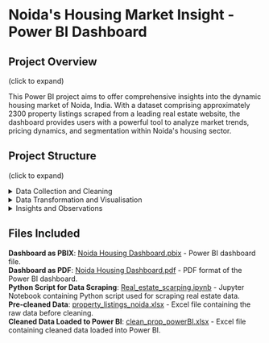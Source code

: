 <h1>Noida's Housing Market Insight - Power BI Dashboard </h1>


## Project Overview
(click to expand)

This Power BI project aims to offer comprehensive insights into the dynamic housing market of Noida, India. With a dataset comprising approximately 2300 property listings scraped from a leading real estate website, the dashboard provides users with a powerful tool to analyze market trends, pricing dynamics, and segmentation within Noida's housing sector.


## Project Structure
(click to expand)

<details>
<summary>   Data Collection and Cleaning </summary>
   
### Data Collection and Cleaning


## Data Collection

Data was collected using Python through API scraping, resulting in a dataset with the following fields:

- Property ID
- URL
- Price
- Price per Square Foot
- Bedroom Count
- Carpet Area
- Developer Name
- Location SEO Name
- Project Name
- Geographical Coordinates
- Possession Status
- Ownership Type
- Transaction Type
- Floor Number
- Number of Balconies
- Number of Bathrooms
- Furnishing Details
- Facing Direction
- Additional Room Details
- Availability Date
- Prime Location Indicator
- Luxury Amenities
- Property Title
- City Name

### Cleaning Process

During the cleaning process, several steps were undertaken:

- **Missing Values Handling**: Rows with missing price information were removed. For other columns, missing values were addressed using a combination of techniques such as imputation based on adjacent columns, interpolation, and manual verification.
  
- **Standardization of Units**: Area measurements were initially provided in different units (e.g., square meters, square yards). These units were standardized to square feet to maintain uniformity across the dataset.

- **Data Verification**: Discrepancies and unrealistic values were identified through careful verification using domain knowledge, external sources, and logical assessments. Erroneous values were corrected or flagged for further investigation.

The final dataset includes the following columns:

- Area
- Balconies
- Bathroom
- BHK (Bedroom, Hall, Kitchen)
- Developer Name
- Floor No.
- Furnished Status
- Latitude & Longitude
- Location
- Possession Status
- Price & Price per sq feet
- Project Name
- Property Type
- Segment (Derived)
- Transaction Type




</details>



<details>
<summary>   Data Transformation and Visualisation </summary>
   
## Data Loading and Transformation

#### Transformation Steps 

In Power BI, various transformations were applied to the dataset, including:

- **Segment Creation**: Utilizing DAX expressions, a custom segment was derived based on the price per square foot.
- The segmentation categorizes properties into three groups based on the criteria adopted from the real estate website 99acres:

-Premium: Properties with a price per square foot of 6000 or higher.
-Affordable: Properties with a price per square foot of 5000 or lower.
-Mid-Segment: Properties with a price per square foot between 5000 and 6000.

### Dashboard Components

#### Overview Page

The overview page features an assortment of interactive elements, including:

- **Average Price Card**: Providing a snapshot of the mean property price in Crores.
- **Average Price Per Sq Feet Card**: Displaying the average price per square foot.
- **Property Prices by BHK**: A horizontal bar chart segmented by BHK configuration, offering insights into the distribution of prices across different property types.
- **Transaction Type Pie Chart**: Illustrating the proportion of resale vs. new properties. 
- **Segment Pie Chart**: Depicting the distribution of properties across market segments (e.g., 'Premium', 'Affordable', 'Mid-Segment')
- **Segmentation by Possession Status**: A pie chart showing the proportion of Ready to Move vs. Under Construction properties.
- **Developer and Project Price Lists**: Presenting property prices alongside developer/project names with shaded price columns, allowing users to compare pricing across different projects and developers.
  - The shading in the price column of the developer and project tables forms a gradient based on the corresponding price per square foot. Darker shades represent higher 
    prices per square foot, gradually transitioning to lighter shades for lower prices per square foot. This gradient provides users with a clear visual indication of price 
    variations across properties.
- **Parameters: Average Price/ Average Price per Sqft**: Users can toggle between these parameters, influencing the data displayed on the charts accordingly. 
- **Filters:**
  - BHK configuration
  - Area range
  - Location within Noida
  - Market segment

- **Clear Filters Button**: A user-friendly feature enabling the reset of dashboard filters to default settings, enhancing usability and navigation.

<img width="647" alt="image" src="https://github.com/Shreya971309/Real-Estate-Data-Analysis-and-Visualization/assets/156785157/fc4a6cf9-b05e-444e-9487-0be47d296a2a">


#### Map Page

The map page offers a geospatial perspective of the Noida housing market, featuring:

- **Bubble Map**: Displaying locality markers sized by average price or price per square foot. This allows spatial analysis and identification of hotspots.
- **Filters and Parameters**: Similar to the overview page, enabling users to drill down into specific localities and explore detailed insights tailored to their needs and preferences.
<img width="649" alt="image" src="https://github.com/Shreya971309/Real-Estate-Data-Analysis-and-Visualization/assets/156785157/c84d598e-af2a-4cb6-9272-c66f9734703b">

  
</details>
  
<details>
<summary>  Insights and Observations </summary>

## Insights and Observations

#### Average Price and Average Price Per Sq Foot
- The average price of properties in Noida stands at ₹1.27 Crore, with an average price per square foot of ₹7,637.
- Among various configurations, 5BHK properties command the highest average price at ₹4.62 Crore, followed by 3BHK properties dominating the housing sector with an average price of ₹1.50 Crore. Meanwhile, 2BHK properties average at ₹66 lakhs, and 1BHK properties at ₹28 lakhs.

#### Transaction Type
- Resale properties dominate the market, constituting 87.64% of transactions, while new properties account for only 12.36%. This dominance of resale transactions suggests a mature market with a higher turnover of existing properties.

#### Possession Status
- The majority of properties (84.79%) are ready to move, indicating a preference among buyers for properties that are completed and available for immediate occupancy. Only 15.21% of properties are under construction.
- This preference for ready-to-move-in properties could stem from buyers' desire for immediate occupancy, assurance of quality, and the avoidance of potential construction delays commonly observed in the Noida market.

#### Prices of Projects
- Prices of projects vary widely, with some luxury projects commanding prices as high as ₹9.42 Crore. Most luxury project developers tend to focus on a single flagship project.


#### Localities
- Certain localities such as Sector 15, Golf Course, Sector 94, and Sector 43 command some of the highest prices per square foot, indicating premium locations with high demand.
- On the other hand, localities like Sector 87, 88, and 89 are on the lower end.

    </details>


    ## Files Included

 **Dashboard as PBIX**: [Noida Housing Dashboard.pbix](Noida%20Housing%20Dashboard.pbix) - Power BI dashboard file.
<br> **Dashboard as PDF**: [Noida Housing Dashboard.pdf](Noida%20Housing%20Dashboard.pdf) - PDF format of the Power BI dashboard.
<br> **Python Script for Data Scraping**: [Real_estate_scarping.ipynb](Real_estate_scarping.ipynb) - Jupyter Notebook containing Python script used for scraping real estate 
   data.
<br> **Pre-cleaned Data**: [property_listings_noida.xlsx](property_listings_noida.xlsx) - Excel file containing the raw data before cleaning.
<br> **Cleaned Data Loaded to Power BI**: [clean_prop_powerBI.xlsx](clean_prop_powerBI.xlsx) - Excel file containing cleaned data loaded into Power BI.





